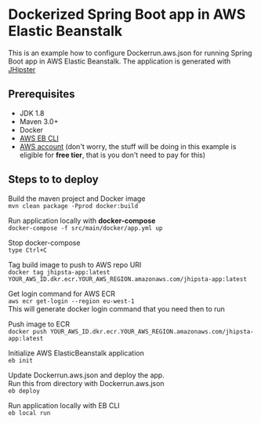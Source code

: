 Dockerized Spring Boot app in AWS Elastic Beanstalk
============================================

This is an example how to configure Dockerrun.aws.json for running Spring Boot app in AWS Elastic Beanstalk.
The application is generated with [JHipster](https://jhipster.github.io/)

Prerequisites
-------------

- JDK 1.8
- Maven 3.0+
- Docker
- [AWS EB CLI](http://docs.aws.amazon.com/elasticbeanstalk/latest/dg/eb-cli3.html)
- [AWS account](https://aws.amazon.com/free/) (don't worry, the stuff will be doing in this example is eligible for **free tier**, that is you don't need to pay for this)


Steps to to deploy
------------------

Build the maven project and Docker image  
```mvn clean package -Pprod docker:build```

Run application locally with **docker-compose**  
```docker-compose -f src/main/docker/app.yml up```

Stop docker-compose  
```type Ctrl+C```

Tag build image to push to AWS repo URI  
```docker tag jhipsta-app:latest YOUR_AWS_ID.dkr.ecr.YOUR_AWS_REGION.amazonaws.com/jhipsta-app:latest```

Get login command for AWS ECR  
```aws ecr get-login --region eu-west-1```  
This will generate docker login command that you need then to run

Push image to ECR  
```docker push YOUR_AWS_ID.dkr.ecr.YOUR_AWS_REGION.amazonaws.com/jhipsta-app:latest```

Initialize AWS ElasticBeanstalk application  
```eb init```  

Update Dockerrun.aws.json and deploy the app.  
Run this from directory with Dockerrun.aws.json  
```eb deploy```

Run application locally with EB CLI  
```eb local run```